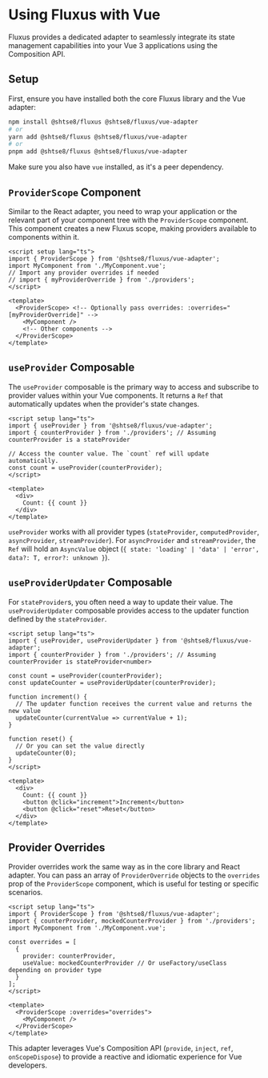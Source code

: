 # Using Fluxus with Vue

Fluxus provides a dedicated adapter to seamlessly integrate its state management
capabilities into your Vue 3 applications using the Composition API.

## Setup

First, ensure you have installed both the core Fluxus library and the Vue
adapter:

```bash
npm install @shtse8/fluxus @shtse8/fluxus/vue-adapter
# or
yarn add @shtse8/fluxus @shtse8/fluxus/vue-adapter
# or
pnpm add @shtse8/fluxus @shtse8/fluxus/vue-adapter
```

Make sure you also have `vue` installed, as it's a peer dependency.

## `ProviderScope` Component

Similar to the React adapter, you need to wrap your application or the relevant
part of your component tree with the `ProviderScope` component. This component
creates a new Fluxus scope, making providers available to components within it.

```vue
<script setup lang="ts">
import { ProviderScope } from '@shtse8/fluxus/vue-adapter';
import MyComponent from './MyComponent.vue';
// Import any provider overrides if needed
// import { myProviderOverride } from './providers';
</script>

<template>
  <ProviderScope> <!-- Optionally pass overrides: :overrides="[myProviderOverride]" -->
    <MyComponent />
    <!-- Other components -->
  </ProviderScope>
</template>
```

## `useProvider` Composable

The `useProvider` composable is the primary way to access and subscribe to
provider values within your Vue components. It returns a `Ref` that
automatically updates when the provider's state changes.

```vue
<script setup lang="ts">
import { useProvider } from '@shtse8/fluxus/vue-adapter';
import { counterProvider } from './providers'; // Assuming counterProvider is a stateProvider

// Access the counter value. The `count` ref will update automatically.
const count = useProvider(counterProvider);
</script>

<template>
  <div>
    Count: {{ count }}
  </div>
</template>
```

`useProvider` works with all provider types (`stateProvider`,
`computedProvider`, `asyncProvider`, `streamProvider`). For `asyncProvider` and
`streamProvider`, the `Ref` will hold an `AsyncValue` object
(`{ state: 'loading' | 'data' | 'error', data?: T, error?: unknown }`).

## `useProviderUpdater` Composable

For `stateProvider`s, you often need a way to update their value. The
`useProviderUpdater` composable provides access to the updater function defined
by the `stateProvider`.

```vue
<script setup lang="ts">
import { useProvider, useProviderUpdater } from '@shtse8/fluxus/vue-adapter';
import { counterProvider } from './providers'; // Assuming counterProvider is stateProvider<number>

const count = useProvider(counterProvider);
const updateCounter = useProviderUpdater(counterProvider);

function increment() {
  // The updater function receives the current value and returns the new value
  updateCounter(currentValue => currentValue + 1);
}

function reset() {
  // Or you can set the value directly
  updateCounter(0);
}
</script>

<template>
  <div>
    Count: {{ count }}
    <button @click="increment">Increment</button>
    <button @click="reset">Reset</button>
  </div>
</template>
```

## Provider Overrides

Provider overrides work the same way as in the core library and React adapter.
You can pass an array of `ProviderOverride` objects to the `overrides` prop of
the `ProviderScope` component, which is useful for testing or specific
scenarios.

```vue
<script setup lang="ts">
import { ProviderScope } from '@shtse8/fluxus/vue-adapter';
import { counterProvider, mockedCounterProvider } from './providers';
import MyComponent from './MyComponent.vue';

const overrides = [
  {
    provider: counterProvider,
    useValue: mockedCounterProvider // Or useFactory/useClass depending on provider type
  }
];
</script>

<template>
  <ProviderScope :overrides="overrides">
    <MyComponent />
  </ProviderScope>
</template>
```

This adapter leverages Vue's Composition API (`provide`, `inject`, `ref`,
`onScopeDispose`) to provide a reactive and idiomatic experience for Vue
developers.
